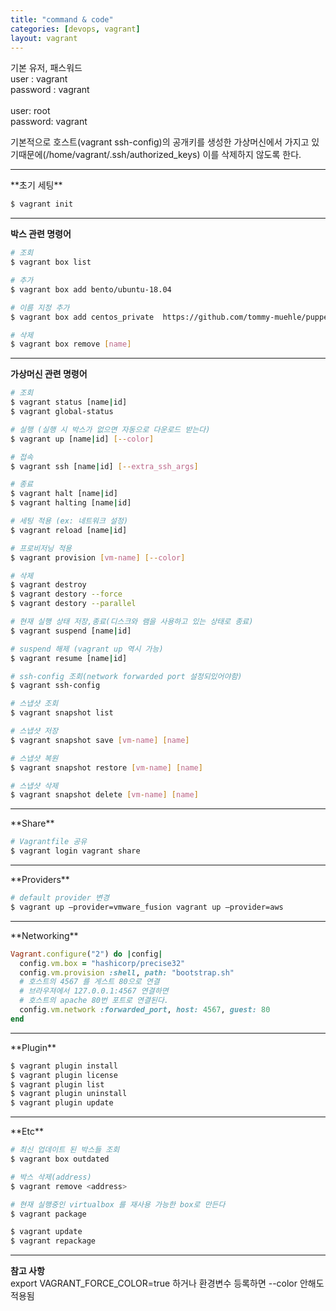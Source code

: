 ```yaml
---
title: "command & code"
categories: [devops, vagrant]
layout: vagrant
---
```


기본 유저, 패스워드<br/>
user : vagrant<br/>
password : vagrant<br/>
<br/>
user: root<br/>
password: vagrant<br/>

기본적으로 호스트(vagrant ssh-config)의 공개키를 생성한 가상머신에서 가지고 있기때문에(/home/vagrant/.ssh/authorized_keys) 이를 삭제하지 않도록 한다.

<hr/>
**초기 세팅**

```sh
$ vagrant init
```

<hr/>

**박스 관련 명령어**

```sh
# 조회
$ vagrant box list

# 추가
$ vagrant box add bento/ubuntu-18.04

# 이름 지정 추가
$ vagrant box add centos_private  https://github.com/tommy-muehle/puppet-vagrant-boxes/releases/download/1.0.0/centos-6.6-x86_64.box

# 삭제
$ vagrant box remove [name]
```
<hr/>

**가상머신 관련 명령어**

```sh
# 조회
$ vagrant status [name|id]
$ vagrant global-status

# 실행 (실행 시 박스가 없으면 자동으로 다운로드 받는다)
$ vagrant up [name|id] [--color]

# 접속
$ vagrant ssh [name|id] [--extra_ssh_args]

# 종료
$ vagrant halt [name|id]
$ vagrant halting [name|id]

# 세팅 적용 (ex: 네트워크 설정)
$ vagrant reload [name|id]

# 프로비저닝 적용
$ vagrant provision [vm-name] [--color]

# 삭제
$ vagrant destroy
$ vagrant destory --force
$ vagrant destory --parallel

# 현재 실행 상태 저장,종료(디스크와 램을 사용하고 있는 상태로 종료)
$ vagrant suspend [name|id]

# suspend 해제 (vagrant up 역시 가능)
$ vagrant resume [name|id]

# ssh-config 조회(network forwarded port 설정되있어야함)
$ vagrant ssh-config

# 스냅샷 조회
$ vagrant snapshot list

# 스냅샷 저장
$ vagrant snapshot save [vm-name] [name]

# 스냅샷 복원
$ vagrant snapshot restore [vm-name] [name]

# 스냅샷 삭제
$ vagrant snapshot delete [vm-name] [name]
```
<hr/>
**Share**

```sh
# Vagrantfile 공유
$ vagrant login vagrant share
```
<hr/>
**Providers**

```sh
# default provider 변경
$ vagrant up –provider=vmware_fusion vagrant up –provider=aws
```
<hr/>
**Networking**

```rb
Vagrant.configure("2") do |config|
  config.vm.box = "hashicorp/precise32"
  config.vm.provision :shell, path: "bootstrap.sh"
  # 호스트의 4567 를 게스트 80으로 연결
  # 브라우져에서 127.0.0.1:4567 연결하면
  # 호스트의 apache 80번 포트로 연결된다.
  config.vm.network :forwarded_port, host: 4567, guest: 80
end
```
<hr/>
**Plugin**

```sh
$ vagrant plugin install
$ vagrant plugin license
$ vagrant plugin list
$ vagrant plugin uninstall
$ vagrant plugin update
```
<hr/>
**Etc**

```sh
# 최신 업데이트 된 박스들 조회
$ vagrant box outdated

# 박스 삭제(address)
$ vagrant remove <address>

# 현재 실행중인 virtualbox 를 재사용 가능한 box로 만든다
$ vagrant package

$ vagrant update
$ vagrant repackage
```

<hr/>

**참고 사항**<br/>
export VAGRANT_FORCE_COLOR=true 하거나 환경변수 등록하면 --color 안해도 적용됨
